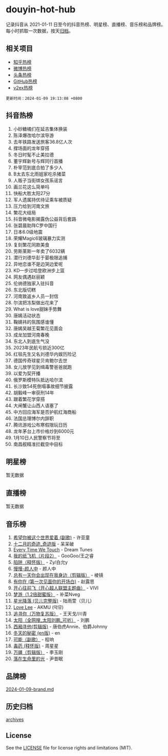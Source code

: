 # douyin-hot-hub

记录抖音从 2021-01-11 日至今的抖音热榜、明星榜、直播榜、音乐榜和品牌榜。每小时抓取一次数据，按天[归档](archives)。

## 相关项目

- [知乎热榜](https://github.com/lonnyzhang423/zhihu-hot-hub)
- [微博热榜](https://github.com/lonnyzhang423/weibo-hot-hub)
- [头条热榜](https://github.com/lonnyzhang423/toutiao-hot-hub)
- [GitHub热榜](https://github.com/lonnyzhang423/github-hot-hub)
- [v2ex热榜](https://github.com/lonnyzhang423/v2ex-hot-hub)


`更新时间：2024-01-09 19:13:08 +0800`

## 抖音热榜

1. 小砂糖橘们在延吉集体换装
1. 陈泽爆改哈尔滨导游
1. 去年铁路发送旅客36.8亿人次
1. 撑场面的龙年穿搭
1. 冬日时髦不止美拉德
1. 董宇辉新号与辉同行首播
1. 朴宰范到底合拍了多少人
1. B太去东北雨姐家吃杀猪菜
1. 人贩子当街绑女孩系谣言
1. 画兰花这么简单吗
1. 快船大胜太阳27分
1. 军人遗属持优待证乘车被质疑
1. 压力给到河南文旅
1. 繁花大结局
1. 抖音微电影揭露伪公益背后套路
1. 张碧晨助阵C罗中国行
1. 日本6.0级地震
1. 荣耀Magic6玻璃暴力实测
1. 复刻繁花同款美食
1. 劳斯莱斯一年卖了6032辆
1. 潜行刘德华彭于晏极限追捕
1. 异地恋谁不是边哭边爱呢
1. KD一步过哈登欧洲步上篮
1. 网友偶遇赵丽颖
1. 伦纳德独家入驻抖音
1. 东北版切糕
1. 河南致返乡人员一封信
1. 尔滨把冻梨做出花来了
1. What is love甜妹手势舞
1. 唐嫣活动状态
1. 鞠婧祎的氛围感谁懂
1. 唐嫣吴越王菊繁花见面会
1. 成龙加盟河南春晚
1. 东北人到底生气没
1. 2023年民航亏损近300亿
1. 红毯先生又名刘德华内娱历险记
1. 德国传奇球星贝肯鲍尔去世
1. 女儿放学见到缉毒警爸爸就跑
1. 以爱为契开播
1. 俄罗斯模特队抵达哈尔滨
1. 长沙致54死倒塌事故细节披露
1. 胡毅峰一审获刑14年
1. 跟着繁花学穿搭
1. 大闸蟹让山西人语塞了
1. 中方回应海军是否护航红海商船
1. 法国总理博尔内辞职
1. 腾讯游戏公布寒假限玩日历
1. 龙年茅台上市价格炒到6000元
1. 1月10日人民警察节将至
1. 南昌舰精准拦截空中目标

## 明星榜

暂无数据

## 直播榜

暂无数据

## 音乐榜

1. [希望你被这个世界爱着 (副歌)](https://sf86-cdn-tos.douyinstatic.com/obj/tos-cn-ve-2774/oUHCmWQfZlE3QQBKBeD8rCFLpJzPgCpImhsxMt) - 许亚童
1. [十二月的奇迹_奇迹版](https://sf3-cdn-tos.douyinstatic.com/obj/tos-cn-ve-2774/oMslvA9FBzGMGHnyUuoiiUjtIAXfMz6tzwByW8) - 呆呆破
1. [Every Time We Touch](https://sf86-cdn-tos.douyinstatic.com/obj/tos-cn-ve-2774/ogN6lUKQeBBfEVhIOMikG1CcJjugxk1tztZyhP) - Dream Tunes
1. [我的纸飞机（片段2）](https://sf86-cdn-tos.douyinstatic.com/obj/tos-cn-ve-2774/oM2ZrKcg2CD5AeRB2gkeXOFB1IxAGJdZPazYHf) - GooGoo/王之睿
1. [陷阱（释怀版）](https://sf6-cdn-tos.douyinstatic.com/obj/tos-cn-ve-2774/oE8C21LeZrzKLDFfQYgMzx4GAIHageG5IzayY7) - Zy/白允y
1. [慢慢-颜人中](https://sf86-cdn-tos.douyinstatic.com/obj/tos-cn-ve-2774/ocjHNfBXdBxQNC8ZGAeoLMFTUgtBg8bkExunDC) - 颜人中
1. [总有一天你会出现在我身边（剪辑版）](https://sf86-cdn-tos.douyinstatic.com/obj/tos-cn-ve-2774/oMLsHwhWW7CYoAhoWB9EXUQIzNBsfAJxpAoxCU) - 棱镜
1. [有你在 (第一次见面你的开场白)](https://sf86-cdn-tos.douyinstatic.com/obj/tos-cn-ve-2774/oAthrQ3ClJBfI57uBoFEgNDYtNCZ0TSYQQfxQ0) - 赵露思
1. [开心往前飞（开心超人联盟主题曲）](https://sf86-cdn-tos.douyinstatic.com/obj/tos-cn-ve-2774/9d8fb7c82cf1421fb93a9fe925275e0a) - VIVI
1. [梦游（1.2倍甜蜜版）](https://sf86-cdn-tos.douyinstatic.com/obj/tos-cn-ve-2774/o4gyAUm8hwufoEABmwVIiQtHsFuGzAEEWtNMzo) - 补菜Nveg
1. [星光降落 (贝儿完整版)](https://sf86-cdn-tos.douyinstatic.com/obj/tos-cn-ve-2774/okwB9hAwyAtsFFkFBzAX1hOOfQuIoMNs0W2Mwr) - 陆雨萱（贝儿）
1. [Love Lee](https://sf86-cdn-tos.douyinstatic.com/obj/tos-cn-ve-2774/o05GbkJGbCBTdDnMtB0fwOYgkeZp23vrWQDQBS) - AKMU (악뮤)
1. [追寻你（万物复苏版）](https://sf86-cdn-tos.douyinstatic.com/obj/tos-cn-ve-2774/oYeAZJsbjIDit9APmBg8u6uDUQnHmoCf3gbo74) - 王天戈/川青
1. [太阳（全网搜_太阳刘鹏_可听）](https://sf3-cdn-tos.douyinstatic.com/obj/tos-cn-ve-2774/ogWbyIQnlBFImVbeDocRdCIYtBHlbJXgfZMvgz) - 刘鹏
1. [西厢寻他(剪辑版)](https://sf86-cdn-tos.douyinstatic.com/obj/tos-cn-ve-2774/oUsAVfAQKlRNxEv5qxvIB8o5qmIWUcXbzJKJhw) - 唐伯虎Annie、伯爵Johnny
1. [冬天的秘密 (en版)](https://sf86-cdn-tos.douyinstatic.com/obj/tos-cn-ve-2774/okIuMHDdzyf3FjGK4Lphe1vfHcQaPIHAg0Z4CR) - en
1. [可能（副歌）](https://sf86-cdn-tos.douyinstatic.com/obj/tos-cn-ve-2774/cde1731888894259b333569393c2fb51) - 程响
1. [毒药 (释怀版)](https://sf86-cdn-tos.douyinstatic.com/obj/tos-cn-ve-2774/oYILMEAzspdZBIzy4frJNB8ZHPHWAhiwowd4Ad) - 周星星
1. [万疆（剪辑版）](https://sf86-cdn-tos.douyinstatic.com/obj/tos-cn-ve-2774/ooG7oVgFlDTelKCjCsTTobQvbdtj1BBQXnfZd8) - 李玉刚
1. [落在生命里的光](https://sf86-cdn-tos.douyinstatic.com/obj/tos-cn-ve-2774/d9ffa8c090124ea58bb10df9b510c01d) - 尹昔眠

## 品牌榜

[2024-01-09-brand.md](archives/2024-01-09-brand.md)

## 历史归档

[archives](archives)

## License

See the [LICENSE](LICENSE) file for license rights and limitations (MIT).
